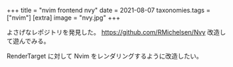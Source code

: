 +++
title = "nvim frontend nvy"
date = 2021-08-07
taxonomies.tags = ["nvim"]
[extra]
image = "nvy.jpg"
+++

よさげなレポジトリを発見した。
<https://github.com/RMichelsen/Nvy> 改造して遊んでみる。

RenderTarget に対して Nvim をレンダリングするように改造したい。

